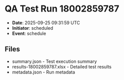 # QA Test Run 18002859787

- **Date**: 2025-09-25 09:31:59 UTC
- **Initiator**: scheduled
- **Event**: schedule

## Files
- summary.json - Test execution summary
- results-18002859787.xlsx - Detailed test results
- metadata.json - Run metadata
